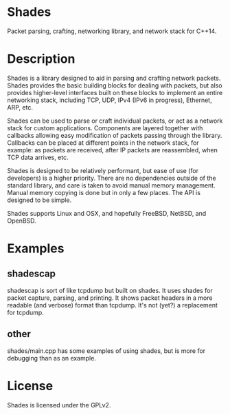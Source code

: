 # Shades

Packet parsing, crafting, networking library, and network stack for C++14.

# Description

Shades is a library designed to aid in parsing and crafting network packets.
Shades provides the basic building blocks for dealing with packets, but also
provides higher-level interfaces built on these blocks to implement an entire
networking stack, including TCP, UDP, IPv4 (IPv6 in progress), Ethernet, ARP,
etc.

Shades can be used to parse or craft individual packets, or act as a network
stack for custom applications. Components are layered together with callbacks
allowing easy modification of packets passing through the library. Callbacks
can be placed at different points in the network stack, for example: as packets
are received, after IP packets are reassembled, when TCP data arrives, etc.

Shades is designed to be relatively performant, but ease of use (for
developers) is a higher priority. There are no dependencies outside of the
standard library, and care is taken to avoid manual memory management. Manual
memory copying is done but in only a few places. The API is designed to be
simple.

Shades supports Linux and OSX, and hopefully FreeBSD, NetBSD, and OpenBSD.

# Examples

## shadescap

shadescap is sort of like tcpdump but built on shades. It uses shades for
packet capture, parsing, and printing. It shows packet headers in a more
readable (and verbose) format than tcpdump. It's not (yet?) a replacement for
tcpdump.

## other

shades/main.cpp has some examples of using shades, but is more for debugging
than as an example.

# License

Shades is licensed under the GPLv2.
